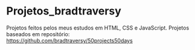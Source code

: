 ﻿# Projetos_bradtraversy
Projetos feitos pelos meus estudos em HTML, CSS e JavaScript.
Projetos baseados em repositório: https://github.com/bradtraversy/50projects50days